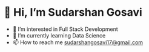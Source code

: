 # 👋 Hi, I’m Sudarshan Gosavi</h1>


- 👀 I’m interested in Full Stack Development<br/>
- 🌱 I’m currently learning Data Science<br/>
- 📫 How to reach me sudarshangosavi17@gmail.com<br/>

<!---
Sudarshan-17/Sudarshan-17 is a ✨ special ✨ repository because its `README.md` (this file) appears on your GitHub profile.
You can click the Preview link to take a look at your changes.
--->
